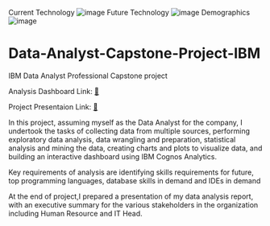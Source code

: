 Current Technology
![image](https://drive.google.com/file/d/1PYPJ8n80eYNvgDjcv08iw6_aTicy9S1-/view?usp=drive_link)
Future Technology
![image](https://drive.google.com/file/d/1RW2Gk7xdtgsRuzrfGEc6FQG6s3-ZOG-H/view?usp=drive_link)
Demographics
![image](https://drive.google.com/file/d/1geIEqeTj8dCu-sqaEdbd2J-i9zO5WayW/view?usp=drive_link)

# Data-Analyst-Capstone-Project-IBM
IBM Data Analyst Professional Capstone project

Analysis Dashboard Link: [:link:](https://eu-de.dataplatform.cloud.ibm.com/dashboards/1b000c35-d301-4475-a59c-89c32e463130/view/513cdd3e03ec69ec4cb0eee407ca250e74662d59b7bbd103d5807b490e687297f36113c4c87d480fd3420c64f1bd1a0bcc)

Project Presentaion Link: [:link:](https://drive.google.com/file/d/1Ni0AdFz1-576X5W9E7ZzRSr31YhOAYtf/view?usp=sharing)

In this project, assuming myself as the Data Analyst for the company, I undertook the tasks of collecting data from multiple sources, performing exploratory data analysis, data wrangling and preparation, statistical analysis and mining the data, creating charts and plots to visualize data, and building an interactive dashboard using IBM Cognos Analytics.

Key requirements of analysis are identifying skills requirements for future, top programming languages, database skills in demand and IDEs in demand

At the end of project,I prepared a presentation of my data analysis report, with an executive summary for the various stakeholders in the organization including Human Resource and IT Head.
